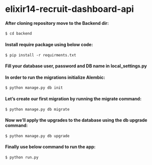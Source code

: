 # elixir14-recruit-dashboard-api

#### After cloning repository move to the Backend dir:
`$ cd backend`

#### Install require package using below code:
`$ pip install -r requirments.txt`

#### Fill your database user, password and DB name in local_settings.py

#### In order to run the migrations initialize Alembic:
`$ python manage.py db init`

#### Let’s create our first migration by running the migrate command:
`$ python manage.py db migrate`

#### Now we’ll apply the upgrades to the database using the db upgrade command:
`$ python manage.py db upgrade`

#### Finally use below command to run the app:
`$ python run.py`
